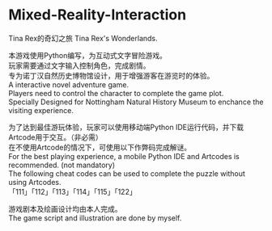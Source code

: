 # Mixed-Reality-Interaction
Tina Rex的奇幻之旅
Tina Rex's Wonderlands. 

本游戏使用Python编写，为互动式文字冒险游戏。  
玩家需要通过文字输入控制角色，完成剧情。  
专为诺丁汉自然历史博物馆设计，用于增强游客在游览时的体验。  
A interactive novel adventure game.  
Players need to control the character to complete the game plot.  
Specially Designed for Nottingham Natural History Museum to enchance the visiting experience.  


为了达到最佳游玩体验，玩家可以使用移动端Python IDE运行代码，并下载Artcode用于交互。（非必需）  
在不使用Artcode的情况下，可使用以下作弊码完成解谜。  
For the best playing experience, a mobile Python IDE and Artcodes is recommended. (not mandatory)  
The following cheat codes can be used to complete the puzzle without using Artcodes.  
「111」「112」「113」「114」「115」「122」  

游戏剧本及绘画设计均由本人完成。  
The game script and illustration are done by myself.  


